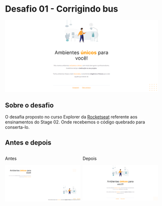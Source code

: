 # Desafio 01 - Corrigindo bus
<img src="./images/screenshot.png"/>

## Sobre o desafio
O desafia proposto no curso Explorer da [Rocketseat](https://www.rocketseat.com.br/) referente aos ensinamentos do Stage 02. Onde recebemos o código quebrado para conserta-lo.

## Antes e depois
<div style="display: flex; gap: 8px;">
  <div>
  <p>Antes<p>
  <img src="./images/screenshot2.png"/>
  </div>
  <div>
  <p>Depois<p>
  <img src="./images/screenshot.png"/>
  </div>
</div>

